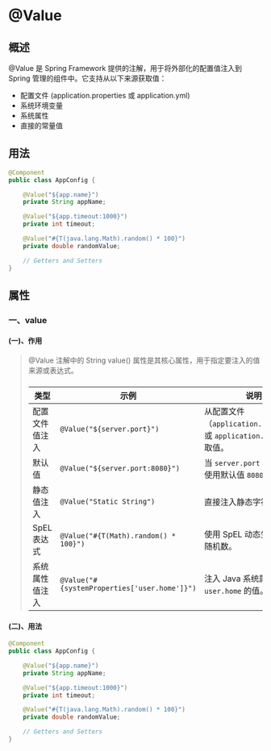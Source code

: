 # @Value

## 概述

@Value 是 Spring Framework 提供的注解，用于将外部化的配置值注入到 Spring 管理的组件中。它支持从以下来源获取值：

- 配置文件 (application.properties 或 application.yml)
- 系统环境变量
- 系统属性
- 直接的常量值



## 用法

```java
@Component
public class AppConfig {

    @Value("${app.name}")
    private String appName;

    @Value("${app.timeout:1000}")
    private int timeout;

    @Value("#{T(java.lang.Math).random() * 100}")
    private double randomValue;

    // Getters and Setters
}
```



## 属性

### 一、value

#### (一)、作用

> @Value 注解中的 String value() 属性是其核心属性，用于指定要注入的值来源或表达式。
>
> ### 
>
> | 类型           | 示例                                         | 说明                                                         |
> | -------------- | -------------------------------------------- | ------------------------------------------------------------ |
> | 配置文件值注入 | `@Value("${server.port}")`                   | 从配置文件（`application.properties` 或 `application.yml`）中读取值。 |
> | 默认值         | `@Value("${server.port:8080}")`              | 当 `server.port` 未配置时，使用默认值 `8080`。               |
> | 静态值注入     | `@Value("Static String")`                    | 直接注入静态字符串值。                                       |
> | SpEL 表达式    | `@Value("#{T(Math).random() * 100}")`        | 使用 SpEL 动态生成值，如随机数。                             |
> | 系统属性值注入 | `@Value("#{systemProperties['user.home']}")` | 注入 Java 系统属性 `user.home` 的值。                        |

#### (二)、用法

```java
@Component
public class AppConfig {

    @Value("${app.name}")
    private String appName;

    @Value("${app.timeout:1000}")
    private int timeout;

    @Value("#{T(java.lang.Math).random() * 100}")
    private double randomValue;

    // Getters and Setters
}
```

